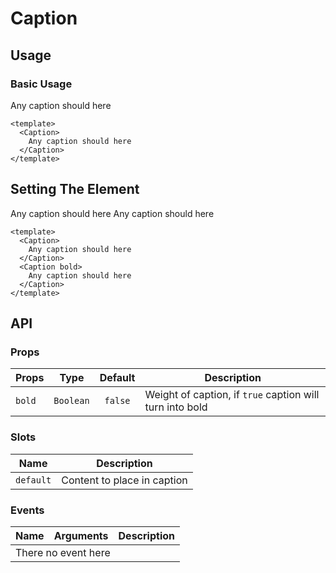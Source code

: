 <script setup>
    import Caption from './Caption.vue'
</script>

# Caption

## Usage

### Basic Usage

<preview>
  <Caption>
    Any caption should here
  </Caption>
</preview>

```vue
<template>
  <Caption>
    Any caption should here
  </Caption>
</template>
```

## Setting The Element

<preview class="flex-col">
  <Caption>
    Any caption should here
  </Caption>
  <Caption bold>
    Any caption should here
  </Caption>
</preview>

```vue
<template>
  <Caption>
    Any caption should here
  </Caption>
  <Caption bold>
    Any caption should here
  </Caption>
</template>
```

## API

### Props

| Props     |   Type    | Default    | Description                                              |
|-----------|:---------:|:----------:|----------------------------------------------------------|
| `bold`    | `Boolean` |  `false`   | Weight of caption, if `true` caption will turn into bold |

### Slots

| Name      | Description                 |
|-----------|-----------------------------|
| `default` | Content to place in caption |

### Events

<table>
  <thead>
    <tr>
      <th>Name</th>
      <th>Arguments</th>
      <th>Description</th>
    </tr>
  </thead>
  <tbody>
    <tr>
      <td colspan="3" class="text-center">There no event here</td>
    </tr>
  </tbody>
</table>
